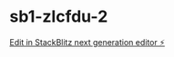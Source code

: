 # sb1-zlcfdu-2

[Edit in StackBlitz next generation editor ⚡️](https://stackblitz.com/~/github.com/DreamHuntor/sb1-zlcfdu-2)